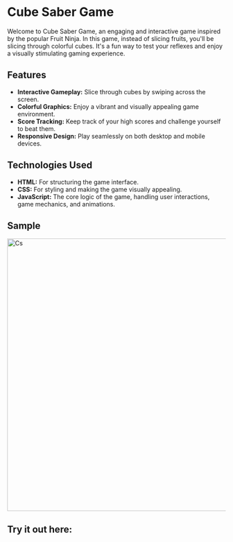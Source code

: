 # Cube Saber Game

Welcome to Cube Saber Game, an engaging and interactive game inspired by the popular Fruit Ninja. In this game, instead of slicing fruits, you'll be slicing through colorful cubes. It's a fun way to test your reflexes and enjoy a visually stimulating gaming experience.

## Features
- **Interactive Gameplay:** Slice through cubes by swiping across the screen.
- **Colorful Graphics:** Enjoy a vibrant and visually appealing game environment.
- **Score Tracking:** Keep track of your high scores and challenge yourself to beat them.
- **Responsive Design:** Play seamlessly on both desktop and mobile devices.

## Technologies Used
- **HTML:** For structuring the game interface.
- **CSS:** For styling and making the game visually appealing.
- **JavaScript:** The core logic of the game, handling user interactions, game mechanics, and animations.

## Sample


<img width="629" alt="Cs" src="https://github.com/Chakilamsrikanth/Cube-Saber-Game/assets/147283839/77169b82-f54e-4d31-9e8e-8f4074c502b8">


## Try it out here: 

